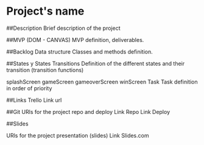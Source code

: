 # Project's name
##Description
Brief description of the project

##MVP (DOM - CANVAS)
MVP definition, deliverables.

##Backlog
Data structure
Classes and methods definition.

##States y States Transitions
Definition of the different states and their transition (transition functions)

splashScreen
gameScreen
gameoverScreen
winScreen
Task
Task definition in order of priority

##Links
Trello
Link url

##Git
URls for the project repo and deploy Link Repo Link Deploy

##Slides

URls for the project presentation (slides) Link Slides.com
